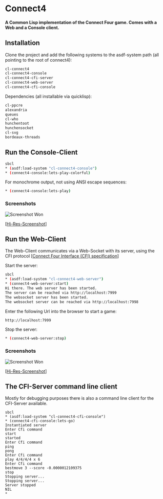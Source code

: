 # Connect4
#### A Common Lisp implementation of the Connect Four game. Comes with a Web and a Console client.

## Installation

Clone the project and add the following systems to the asdf-system path (all pointing to the root of connect4):

```bash
cl-connect4
cl-connect4-console
cl-connect4-cfi-server
cl-connect4-web-server
cl-connect4-cfi-console
```

Dependencies (all installable via quicklisp):

```bash
cl-ppcre
alexandria
queues
cl-who
hunchentoot
hunchensocket
cl-svg
bordeaux-threads
```

## Run the Console-Client

```bash
sbcl
* (asdf:load-system "cl-connect4-console")
* (connect4-console:lets-play-colorful)
```
For monochrome output, not using ANSI escape sequences:
```bash
* (connect4-console:lets-play)
```

### Screenshots

![Screenshot Won](https://raw.github.com/frechmatz/connect4/master/screenshots/lowres-console-1.jpg)

[[Hi-Res-Screenshot](https://raw.github.com/frechmatz/connect4/master/screenshots/highres-console-1.jpg)]

## Run the Web-Client

The Web-Client communicates via a Web-Socket with its server, using the CFI protocol [[Connect Four Interface (CFI) specification](https://raw.github.com/frechmatz/connect4/master/doc/cfi-interface.txt)]

Start the server:
```bash
sbcl
* (asdf:load-system "cl-connect4-web-server")
* (connect4-web-server:start)
Hi there. The web server has been started.
The server can be reached via http://localhost:7999
The websocket server has been started.
The websocket server can be reached via http://localhost:7998
```
Enter the following Url into the browser to start a game:
```bash
http://localhost:7999
```
Stop the server: 
```bash
* (connect4-web-server:stop)
```

### Screenshots

![Screenshot Won](https://raw.github.com/frechmatz/connect4/master/screenshots/Connect4-2016-10-03-001-lowres.jpg)

[[Hi-Res-Screenshot](https://raw.github.com/frechmatz/connect4/master/screenshots/Connect4-2016-10-03-001-hires.png)]


## The CFI-Server command line client

Mostly for debugging purposes there is also a command line client for the CFI-Server available.

```
sbcl
* (asdf:load-system "cl-connect4-cfi-console")
* (connect4-cfi-console:lets-go)
Instantiated server
Enter Cfi command
start
started
Enter Cfi command
ping
pong
Enter Cfi command
play 4/4/4/4 x 6
Enter Cfi command
bestmove 3 --score -0.0000012109375
stop
Stopping server...
Stopping server...
Server stopped
NIL
*
```





